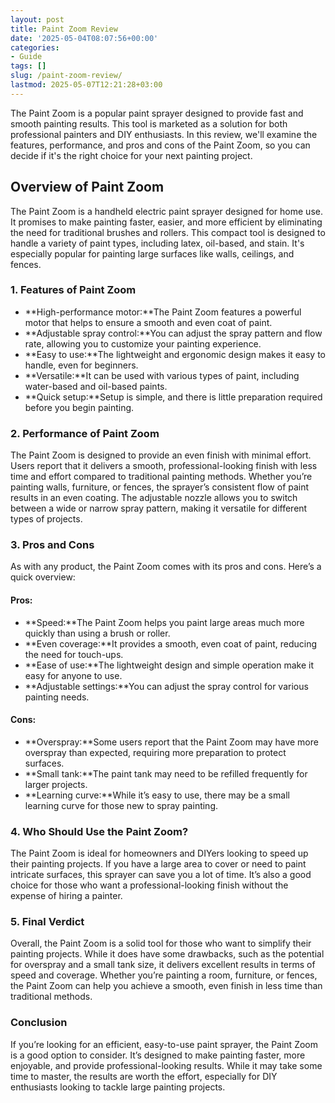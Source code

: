 ```yaml
---
layout: post
title: Paint Zoom Review
date: '2025-05-04T08:07:56+00:00'
categories:
- Guide
tags: []
slug: /paint-zoom-review/
lastmod: 2025-05-07T12:21:28+03:00
---
```


The Paint Zoom is a popular paint sprayer designed to provide fast and smooth painting results. This tool is marketed as a solution for both professional painters and DIY enthusiasts. In this review, we'll examine the features, performance, and pros and cons of the Paint Zoom, so you can decide if it's the right choice for your next painting project.
## Overview of Paint Zoom
The Paint Zoom is a handheld electric paint sprayer designed for home use. It promises to make painting faster, easier, and more efficient by eliminating the need for traditional brushes and rollers. This compact tool is designed to handle a variety of paint types, including latex, oil-based, and stain. It's especially popular for painting large surfaces like walls, ceilings, and fences.
### 1. Features of Paint Zoom
- **High-performance motor:**The Paint Zoom features a powerful motor that helps to ensure a smooth and even coat of paint.
- **Adjustable spray control:**You can adjust the spray pattern and flow rate, allowing you to customize your painting experience.
- **Easy to use:**The lightweight and ergonomic design makes it easy to handle, even for beginners.
- **Versatile:**It can be used with various types of paint, including water-based and oil-based paints.
- **Quick setup:**Setup is simple, and there is little preparation required before you begin painting.
### 2. Performance of Paint Zoom
The Paint Zoom is designed to provide an even finish with minimal effort. Users report that it delivers a smooth, professional-looking finish with less time and effort compared to traditional painting methods. Whether you’re painting walls, furniture, or fences, the sprayer’s consistent flow of paint results in an even coating. The adjustable nozzle allows you to switch between a wide or narrow spray pattern, making it versatile for different types of projects.
### 3. Pros and Cons
As with any product, the Paint Zoom comes with its pros and cons. Here’s a quick overview:
#### Pros:
- **Speed:**The Paint Zoom helps you paint large areas much more quickly than using a brush or roller.
- **Even coverage:**It provides a smooth, even coat of paint, reducing the need for touch-ups.
- **Ease of use:**The lightweight design and simple operation make it easy for anyone to use.
- **Adjustable settings:**You can adjust the spray control for various painting needs.
#### Cons:
- **Overspray:**Some users report that the Paint Zoom may have more overspray than expected, requiring more preparation to protect surfaces.
- **Small tank:**The paint tank may need to be refilled frequently for larger projects.
- **Learning curve:**While it’s easy to use, there may be a small learning curve for those new to spray painting.
### 4. Who Should Use the Paint Zoom?
The Paint Zoom is ideal for homeowners and DIYers looking to speed up their painting projects. If you have a large area to cover or need to paint intricate surfaces, this sprayer can save you a lot of time. It’s also a good choice for those who want a professional-looking finish without the expense of hiring a painter.
### 5. Final Verdict
Overall, the Paint Zoom is a solid tool for those who want to simplify their painting projects. While it does have some drawbacks, such as the potential for overspray and a small tank size, it delivers excellent results in terms of speed and coverage. Whether you’re painting a room, furniture, or fences, the Paint Zoom can help you achieve a smooth, even finish in less time than traditional methods.
### Conclusion
If you’re looking for an efficient, easy-to-use paint sprayer, the Paint Zoom is a good option to consider. It’s designed to make painting faster, more enjoyable, and provide professional-looking results. While it may take some time to master, the results are worth the effort, especially for DIY enthusiasts looking to tackle large painting projects.
